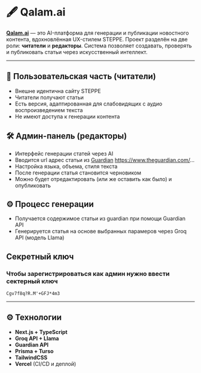 # 🖋 Qalam.ai

**[Qalam.ai](qalam-six.vercel.app/)** — это AI-платформа для генерации и публикации новостного контента, вдохновлённая UX-стилем STEPPE. Проект разделён на две роли: **читатели** и **редакторы**. Система позволяет создавать, проверять и публиковать статьи через искусственный интеллект.

---

## 👤 Пользовательская часть (читатели)

- Внешне идентична сайту STEPPE
- Читатели получают статьи
- Есть версия, адаптированная для слабовидящих с аудио воспроизведением текста
- Не имеют доступа к генерации контента

## 🛠 Админ-панель (редакторы)

- Интерфейс генерации статей через AI
- Вводится url адрес статьи из [Guardian](https://www.theguardian.com/) https://www.theguardian.com/...
- Настройка языка, объема, стиля текста
- После генерации статья становится черновиком
- Можно будет отредактировать (или же оставить как было) и опубликовать

## ⚙️ Процесс генерации

- Получается содержимое статьи из guardian при помощи Guardian API
- Генерируется статья на основе выбранных парамеров через Groq API (модель Llama)

## Секретный ключ

### Чтобы зарегистрироваться как админ нужно ввести сектерный ключ

```env
Cgv7f8q?R.M'+GFJ*4m3
```

---

## ⚙️ Технологии

- **Next.js + TypeScript**
- **Groq API + Llama**
- **Guardian API**
- **Prisma + Turso**
- **TailwindCSS**
- **Vercel** (CI/CD и деплой)
